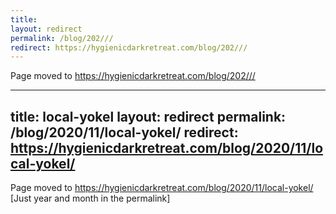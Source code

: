 ```yaml
---
title: 
layout: redirect
permalink: /blog/202///
redirect: https://hygienicdarkretreat.com/blog/202///
---
```


Page moved to <https://hygienicdarkretreat.com/blog/202///>

---
title: local-yokel
layout: redirect
permalink: /blog/2020/11/local-yokel/
redirect: https://hygienicdarkretreat.com/blog/2020/11/local-yokel/
---

Page moved to <https://hygienicdarkretreat.com/blog/2020/11/local-yokel/>
  [Just year and month in the permalink]
